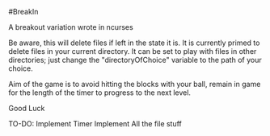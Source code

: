 #BreakIn

A breakout variation wrote in ncurses

Be aware, this will delete files if left in the state it is.
It is currently primed to delete files in your current directory.
It can be set to play with files in other directories;
just change the "directoryOfChoice" variable to the path of your choice.

Aim of the game is to avoid hitting the blocks with your ball,
remain in game for the length of the timer to progress to the next level.

Good Luck


TO-DO:
Implement Timer
Implement All the file stuff

